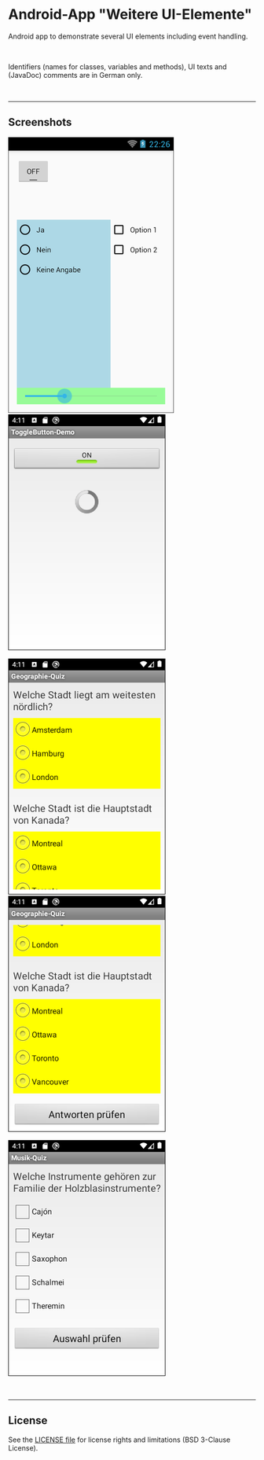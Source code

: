 # Android-App "Weitere UI-Elemente" #

Android app to demonstrate several UI elements including event handling.

<br>

Identifiers (names for classes, variables and methods), UI texts and (JavaDoc) comments are in German only.

<br>

----
## Screenshots ##

![Screenshot 1](screenshot_1.png)  ![Screenshot 2](screenshot_2.png)

![Screenshot 3](screenshot_3.png)  ![Screenshot 4](screenshot_4.png)

![Screenshot 5](screenshot_5.png)

<br>

----
## License ##

See the [LICENSE file](LICENSE.md) for license rights and limitations (BSD 3-Clause License).
